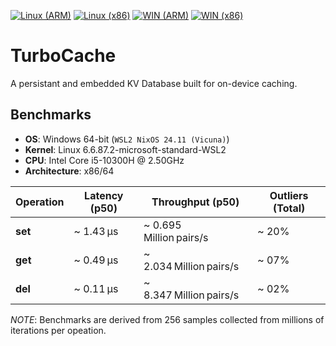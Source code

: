 [![Linux (ARM)](https://github.com/frozen-lab/turbocache/actions/workflows/linux_arm.yml/badge.svg)](https://github.com/frozen-lab/turbocache/actions/workflows/linux_arm.yml)
[![Linux (x86)](https://github.com/frozen-lab/turbocache/actions/workflows/linux_x86.yml/badge.svg)](https://github.com/frozen-lab/turbocache/actions/workflows/linux_x86.yml)
[![WIN (ARM)](https://github.com/frozen-lab/turbocache/actions/workflows/win_arm.yml/badge.svg)](https://github.com/frozen-lab/turbocache/actions/workflows/win_arm.yml)
[![WIN (x86)](https://github.com/frozen-lab/turbocache/actions/workflows/win_x86.yml/badge.svg)](https://github.com/frozen-lab/turbocache/actions/workflows/win_x86.yml)

# TurboCache

A persistant and embedded KV Database built for on-device caching.

## Benchmarks

* **OS**: Windows 64-bit (`WSL2 NixOS 24.11 (Vicuna)`)
* **Kernel**: Linux 6.6.87.2-microsoft-standard-WSL2
* **CPU**: Intel Core i5-10300H @ 2.50GHz
* **Architecture**: x86/64

| Operation           | Latency (p50)                 | Throughput (p50)                   | Outliers (Total)            |
| ------------------- | ----------------------------- | ---------------------------------- | --------------------------- |
| **set**             | ~ 1.43 µs                     | ~ 0.695 Million pairs/s            | ~ 20%                       |
| **get**             | ~ 0.49 µs                     | ~ 2.034 Million pairs/s            | ~ 07%                       |
| **del**             | ~ 0.11 µs                     | ~ 8.347 Million pairs/s            | ~ 02%                       |

*NOTE*: Benchmarks are derived from 256 samples collected from millions of iterations per opeation.
